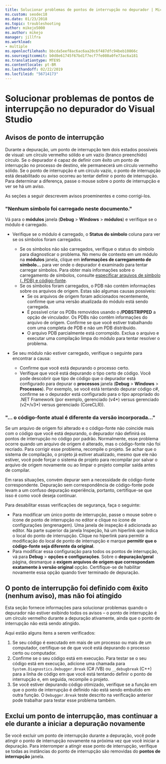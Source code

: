 ```yaml
---
title: Solucionar problemas de pontos de interrupção no depurador | Microsoft Docs
ms.custom: seodec18
ms.date: 01/23/2018
ms.topic: troubleshooting
author: mikejo5000
ms.author: mikejo
manager: jillfra
ms.workload:
- multiple
ms.openlocfilehash: bbcda5eef8ac6ac6aa20c6f487dfc94beb10866c
ms.sourcegitcommit: b0d8e61745f67bd1f7ecf7fe080a0fe73ac6a181
ms.translationtype: MTE95
ms.contentlocale: pt-BR
ms.lasthandoff: 02/22/2019
ms.locfileid: "56714173"
---
```

# <a name="troubleshoot-breakpoints-in-the-visual-studio-debugger"></a>Solucionar problemas de pontos de interrupção no depurador do Visual Studio

## <a name="breakpoint-warnings"></a>Avisos de ponto de interrupção

Durante a depuração, um ponto de interrupção tem dois estados possíveis de visual: um círculo vermelho sólido e um vazio (branco preenchido) círculo. Se o depurador é capaz de definir com êxito um ponto de interrupção no processo de destino, ele permanecerá um círculo vermelho sólido. Se o ponto de interrupção é um círculo vazio, o ponto de interrupção está desabilitado ou aviso ocorreu ao tentar definir o ponto de interrupção. Para determinar a diferença, passe o mouse sobre o ponto de interrupção e ver se há um aviso.

As seções a seguir descrevem avisos proeminentes e como corrigi-los.

### <a name="no-symbols-have-been-loaded-for-this-document"></a>"Nenhum símbolo foi carregado neste documento."

Vá para o **módulos** janela (**Debug** > **Windows** > **módulos**) e verifique se o módulo é carregado.
* Verifique se o módulo é carregado, o **Status do símbolo** coluna para ver se os símbolos foram carregados.
  * Se os símbolos não são carregados, verifique o status do símbolo para diagnosticar o problema. No menu de contexto em um módulo na **módulos** janela, clique em **informações de carregamento de símbolo...**  para ver onde o depurador é examinado para tentar carregar símbolos. Para obter mais informações sobre o carregamento de símbolos, consulte [especificar arquivos de símbolo (. PDB) e código-fonte](../debugger/specify-symbol-dot-pdb-and-source-files-in-the-visual-studio-debugger.md).
  * Se os símbolos foram carregados, o PDB não contém informações sobre os arquivos de origem. Estas são algumas causas possíveis:
    * Se os arquivos de origem foram adicionados recentemente, confirme que uma versão atualizada do módulo está sendo carregada.
    * É possível criar os PDBs removidos usando o **/PDBSTRIPPED** a opção de vinculador. Os PDBs não contêm informações do arquivo de origem. Confirme se que você estiver trabalhando com uma completa de PDB e não um PDB distribuído.
    * O arquivo PDB parcialmente está corrompido. Exclua o arquivo e executar uma compilação limpa do módulo para tentar resolver o problema.

* Se seu módulo não estiver carregado, verifique o seguinte para encontrar a causa:
  * Confirme que você está depurando o processo certo.
  * Verifique que você está depurando o tipo certo de código. Você pode descobrir que tipo de código que o depurador está configurado para depurar o **processos** janela (**Debug** > **Windows**  >  **Processos**). Por exemplo, se você está tentando depurar código c#, confirme se o depurador está configurado para o tipo apropriado do .NET Framework (por exemplo, gerenciado (v4\*) versus gerenciado (v2\*/v3\*) versus gerenciado (CoreCLR)).

### <a name="-the-current-source-code-is-different-from-the-version-built-into"></a>"… o código-fonte atual é diferente da versão incorporada..."

Se um arquivo de origem foi alterado e o código-fonte não coincide mais com o código que você está depurando, o depurador não definirá os pontos de interrupção no código por padrão. Normalmente, esse problema ocorre quando um arquivo de origem é alterado, mas o código-fonte não foi recriado. Para corrigir esse problema, recompile o projeto. Se achar que o sistema de compilação, o projeto já estiver atualizado, mesmo que ele não estiver, você pode forçar o sistema de projeto para recompilar por salvar o arquivo de origem novamente ou ao limpar o projeto compilar saída antes de compilar.

Em raras situações, convém depurar sem a necessidade de código-fonte correspondente. Depuração sem correspondência de código-fonte pode levam a um confuso depuração experiência, portanto, certifique-se que isso é como você deseja continuar.

Para desabilitar essas verificações de segurança, faça o seguinte:
* Para modificar um único ponto de interrupção, passe o mouse sobre o ícone de ponto de interrupção no editor e clique no ícone de configurações (engrenagem). Uma janela de inspeção é adicionada ao editor. Na parte superior da janela Inspeção, há um hiperlink que indica o local do ponto de interrupção. Clique no hiperlink para permitir a modificação do local de ponto de interrupção e marque **permitir que o código-fonte seja diferente da original**.
* Para modificar essa configuração para todos os pontos de interrupção, vá para **Debug** > **opções e configurações**. Sobre o **depuração/geral** página, desmarque a **exigem arquivos de origem que correspondam exatamente à versão original** opção. Certifique-se de habilitar novamente essa opção quando tiver terminado de depuração.

## <a name="the-breakpoint-was-successfully-set-no-warning-but-didnt-hit"></a>O ponto de interrupção foi definido com êxito (nenhum aviso), mas não foi atingido

Esta seção fornece informações para solucionar problemas quando o depurador não estiver exibindo todos os avisos – o ponto de interrupção é um círculo vermelho durante a depuração ativamente, ainda que o ponto de interrupção não está sendo atingido.

Aqui estão alguns itens a serem verificados:
1. Se seu código é executado em mais de um processo ou mais de um computador, certifique-se de que você está depurando o processo certo ou computador.
2. Confirme se o seu código está em execução. Para testar se o seu código está em execução, adicione uma chamada para `System.Diagnostics.Debugger.Break` (C# /VB) ou `__debugbreak` (C++) para a linha de código em que você está tentando definir o ponto de interrupção e, em seguida, recompile o projeto.
3. Se você estiver depurando código otimizado, verifique se a função em que o ponto de interrupção é definido não está sendo embutido em outra função. O `Debugger.Break` teste descrito na verificação anterior pode trabalhar para testar esse problema também.

## <a name="i-deleted-a-breakpoint-but-i-continue-to-hit-it-when-i-start-debugging-again"></a>Exclui um ponto de interrupção, mas continuar a ele durante a iniciar a depuração novamente

Se você excluir um ponto de interrupção durante a depuração, você pode atingir o ponto de interrupção novamente na próxima vez que você iniciar a depuração. Para interromper a atingir esse ponto de interrupção, verifique se todas as instâncias do ponto de interrupção são removidas do **pontos de interrupção** janela.
